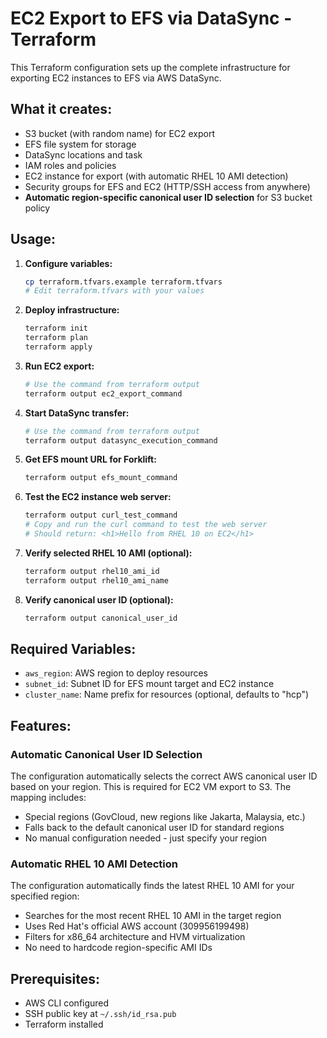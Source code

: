 # EC2 Export to EFS via DataSync - Terraform

This Terraform configuration sets up the complete infrastructure for exporting EC2 instances to EFS via AWS DataSync.

## What it creates:
- S3 bucket (with random name) for EC2 export
- EFS file system for storage
- DataSync locations and task
- IAM roles and policies
- EC2 instance for export (with automatic RHEL 10 AMI detection)
- Security groups for EFS and EC2 (HTTP/SSH access from anywhere)
- **Automatic region-specific canonical user ID selection** for S3 bucket policy

## Usage:

1. **Configure variables:**
   ```bash
   cp terraform.tfvars.example terraform.tfvars
   # Edit terraform.tfvars with your values
   ```

2. **Deploy infrastructure:**
   ```bash
   terraform init
   terraform plan
   terraform apply
   ```

3. **Run EC2 export:**
   ```bash
   # Use the command from terraform output
   terraform output ec2_export_command
   ```

4. **Start DataSync transfer:**
   ```bash
   # Use the command from terraform output  
   terraform output datasync_execution_command
   ```

5. **Get EFS mount URL for Forklift:**
   ```bash
   terraform output efs_mount_command
   ```

6. **Test the EC2 instance web server:**
   ```bash
   terraform output curl_test_command
   # Copy and run the curl command to test the web server
   # Should return: <h1>Hello from RHEL 10 on EC2</h1>
   ```

7. **Verify selected RHEL 10 AMI (optional):**
   ```bash
   terraform output rhel10_ami_id
   terraform output rhel10_ami_name
   ```

8. **Verify canonical user ID (optional):**
   ```bash
   terraform output canonical_user_id
   ```

## Required Variables:
- `aws_region`: AWS region to deploy resources
- `subnet_id`: Subnet ID for EFS mount target and EC2 instance
- `cluster_name`: Name prefix for resources (optional, defaults to "hcp")

## Features:

### Automatic Canonical User ID Selection
The configuration automatically selects the correct AWS canonical user ID based on your region. This is required for EC2 VM export to S3. The mapping includes:

- Special regions (GovCloud, new regions like Jakarta, Malaysia, etc.)
- Falls back to the default canonical user ID for standard regions
- No manual configuration needed - just specify your region

### Automatic RHEL 10 AMI Detection
The configuration automatically finds the latest RHEL 10 AMI for your specified region:

- Searches for the most recent RHEL 10 AMI in the target region
- Uses Red Hat's official AWS account (309956199498)
- Filters for x86_64 architecture and HVM virtualization
- No need to hardcode region-specific AMI IDs

## Prerequisites:
- AWS CLI configured
- SSH public key at `~/.ssh/id_rsa.pub`
- Terraform installed 